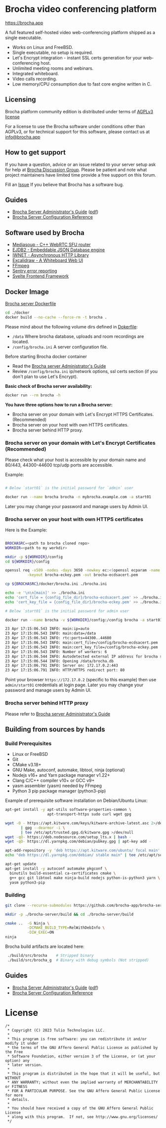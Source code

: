# Brocha video conferencing platform

https://brocha.app

A full featured self-hosted video web-conferencing platform shipped as a single executable.

- Works on Linux and FreeBSD.
- Single executable, no setup is required.
- Let's Encrypt integration - instant SSL certs generation for your web-conferencing host.
- Unlimited meeting rooms and webinars.
- Integrated whiteboard.
- Video calls recording.
- Low memory/CPU consumption due to fast core engine written in C.

## Licensing

Brocha platform community edition is distributed under terms of [AGPLv3 license](https://choosealicense.com/licenses/agpl-3.0/)

For a license to use the Brocha software under conditions other than AGPLv3, or for technical support for this software,
please contact us at info@brocha.app

## How to get support

If you have a question, advice or an issue related to your server setup ask for help at [Brocha Discussion Group](https://github.com/brocha-app/brocha-server/discussions).
Please be patient and note what project maintainers have limited time provide a free support on this forum.

Fill an [Issue](https://github.com/brocha-app/brocha-server/issues) If you believe that Brocha has a software bug.


## Guides

- [Brocha Server Administrator's Guide](https://github.com/brocha-app/brocha-server/blob/master/docs/brocha.adoc) ([pdf](https://github.com/brocha-app/brocha-server/blob/master/docs/brocha.pdf))
- [Brocha Server Configuration Reference](https://github.com/brocha-app/brocha-server/blob/master/docs/brocha-configuration.ini)

## Software used by Brocha

- [Mediasoup - C++ WebRTC SFU router](https://github.com/versatica/mediasoup)
- [EJDB2 - Embeddable JSON Database engine](https://github.com/Softmotions/ejdb)
- [IWNET - Asynchronous HTTP Library](https://github.com/Softmotions/iwnet)
- [Excalidraw - A Whiteboard Web UI](https://github.com/excalidraw/excalidraw)
- [FFmpeg](https://ffmpeg.org)
- [Sentry error reporting](https://sentry.io)
- [Svelte Frontend Framework](https://svelte.dev)




## Docker Image

[Brocha server Dockerfile](https://github.com/brocha-app/brocha-server/blob/master/docker/Dockerfile)

```sh
cd ./docker
docker build --no-cache --force-rm -t brocha .
```

Please mind about the following volume dirs defined in [Dokerfile](https://github.com/brocha-app/brocha-server/blob/master/docker/Dockerfile):
- `/data` Where brocha database, uploads and room recordings are located.
- `/config/brocha.ini` A server configuration file.

Before starting Brocha docker container
- Read the [Brocha server Administrator's Guide](https://github.com/brocha-app/brocha-server/blob/master/docs/brocha.adoc)
- Review `/config/brocha.ini` ip/network options, ssl certs section (if you don't plan to use Let's Encrypt).

**Basic check of Brocha server availability:**

```sh
docker run --rm brocha -h
```

**You have three options how to run a Brocha server:**
- Brocha server on your domain with Let's Encrypt HTTPS Certificates. (Recommended)
- Brocha server on your host with own HTTPS certificates.
- Brocha server behind HTTP proxy.

### Brocha server on your domain with Let's Encrypt Certificates (Recommended)

Please check what your host is accessible by your domain name and 80/443, 44300-44600 tcp/udp ports are accessible.

Example:

```sh

# Below `start01` is the initial password for `admin` user

docker run --name brocha brocha -n mybrocha.example.com -a start01
```
Later you may change your password and manage users by Admin UI.

### Brocha server on your host with own HTTPS certificates

Here is the Example:

```sh

BROCHASRC=<path to brocha cloned repo>
WORKDIR=<path to my workdir>

mkdir -p ${WORKDIR}/config
cd ${WORKDIR}/config

openssl req -x509 -nodes -days 3650 -newkey ec:<(openssl ecparam -name prime256v1) \
          -keyout brocha-eckey.pem -out brocha-ecdsacert.pem

cp ${BROCHASRC}/docker/brocha.ini ./brocha.ini

echo -e '\n\n[main]' >> ./brocha.ini
echo 'cert_file = {config_file_dir}/brocha-ecdsacert.pem' >> ./brocha.ini
echo 'cert_key_file = {config_file_dir}/brocha-eckey.pem' >> ./brocha.ini

# Below `start01` is the initial password for admin user

docker run --name brocha -v ${WORKDIR}/config:/config brocha -a start01

23 Apr 17:15:06.543 INFO: main:ip=auto
23 Apr 17:15:06.543 INFO: main:data=/data
23 Apr 17:15:06.543 INFO: rtc:ports=44300..44600
23 Apr 17:15:06.543 INFO: main:cert_file=/config/brocha-ecdsacert.pem
23 Apr 17:15:06.543 INFO: main:cert_key_file=/config/brocha-eckey.pem
23 Apr 17:15:06.543 INFO: Number of workers: 6
23 Apr 17:15:06.544 INFO: Autodetected external IP address for brocha server: 172.17.0.2
23 Apr 17:15:06.544 INFO: Opening /data/brocha.db
23 Apr 17:15:06.791 INFO: Server on: 172.17.0.2:443
23 Apr 17:15:06.791 INFO: HTTP/HTTPS redirect port: 80
```

Point your browser `https://172.17.0.2` (specific to this example) then use `admin/start01` credentials at login page.
Later you may change your password and manage users by Admin UI.

### Brocha server behind HTTP proxy

Please refer to [Brocha server Administrator's Guide](https://github.com/brocha-app/brocha-server/blob/master/docs/brocha.adoc)





## Building from sources by hands

### Build Prerequisites

* Linux or FreeBSD
* Git
* CMake v3.18+
* GNU Make, autoconf, automake, libtool, ninja (optional)
* Nodejs v16+ and Yarn package manager v1.22+
* Clang C/C++ compiler v10+ or GCC v9+
* yasm assembler (yasm) needed by FFmpeg
* Python 3 pip package manager (python3-pip)

Example of prerequisite software installation on Debian/Ubuntu Linux:

```sh
apt-get install -y apt-utils software-properties-common \
                   apt-transport-https sudo curl wget gpg

wget -O - https://apt.kitware.com/keys/kitware-archive-latest.asc 2>/dev/null \
       | gpg --dearmor -i \
       | tee /etc/apt/trusted.gpg.d/kitware.gpg >/dev/null
wget -qO- https://deb.nodesource.com/setup_lts.x | bash -
wget -qO- https://dl.yarnpkg.com/debian/pubkey.gpg | apt-key add -

apt-add-repository -y 'deb https://apt.kitware.com/ubuntu/ focal main'
echo "deb https://dl.yarnpkg.com/debian/ stable main" | tee /etc/apt/sources.list.d/yarn.list

apt-get update
apt-get install -y autoconf automake pkgconf \
  binutils build-essential ca-certificates cmake \
  g++ gcc git libtool make ninja-build nodejs python-is-python3 yarn \
  yasm python3-pip
```

### Building

```sh
git clone --recurse-submodules https://github.com/brocha-app/brocha-server.git

mkdir -p ./brocha-server/build && cd ./brocha-server/build

cmake ..  -G Ninja \
          -DCMAKE_BUILD_TYPE=RelWithDebInfo \
          -DIW_EXEC=ON
ninja
```

Brocha build artifacts are located here:

```sh
 ./build/src/brocha    # Stripped binary
 ./build/src/brocha_g  # Binary with debug symbols (Not stripped)
```





## Guides

- [Brocha Server Administrator's Guide](https://github.com/brocha-app/brocha-server/blob/master/docs/brocha.adoc) ([pdf](https://github.com/brocha-app/brocha-server/blob/master/docs/brocha.pdf))
- [Brocha Server Configuration Reference](https://github.com/brocha-app/brocha-server/blob/master/docs/brocha-configuration.ini)


# License

```
/*
 * Copyright (C) 2023 Tulio Technologies LLC.
 *
 * This program is free software: you can redistribute it and/or modify it under
 * the terms of the GNU Affero General Public License as published by the Free
 * Software Foundation, either version 3 of the License, or (at your option) any
 * later version.
 *
 * This program is distributed in the hope that it will be useful, but WITHOUT
 * ANY WARRANTY; without even the implied warranty of MERCHANTABILITY or FITNESS
 * FOR A PARTICULAR PURPOSE. See the GNU Affero General Public License for more
 * details.
 *
 * You should have received a copy of the GNU Affero General Public License
 * along with this program.  If not, see http://www.gnu.org/licenses/
 */
```
